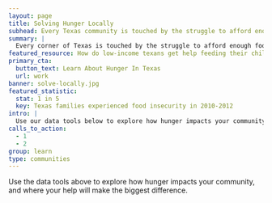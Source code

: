 ```yaml
---
layout: page
title: Solving Hunger Locally
subhead: Every Texas community is touched by the struggle to afford enough food.
summary: |
  Every corner of Texas is touched by the struggle to afford enough food. We all need help from time, and caring communities across the state take care of their own. Use our data tools to learn how hunger impacts your community, and where your help will make the biggest difference.
featured_resource: How do low-income texans get help feeding their children?
primary_cta:
  button_text: Learn About Hunger In Texas
  url: work 
banner: solve-locally.jpg
featured_statistic:
  stat: 1 in 5
  key: Texas families experienced food insecurity in 2010-2012
intro: |
  Use our data tools below to explore how hunger impacts your community, and where your help will make the biggest difference. 
calls_to_action:
  - 1
  - 2
group: learn
type: communities
---
```

Use the data tools above to explore how hunger impacts your community, and where your help will make the biggest difference. 
